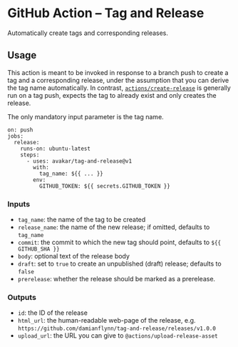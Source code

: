 # GitHub Action &ndash; Tag and Release

Automatically create tags and corresponding releases.

## Usage

This action is meant to be invoked in response to a branch push to create
a tag and a corresponding release, under the assumption that you can derive
the tag name automatically.
In contrast,
[`actions/create-release`](https://github.com/actions/create-release)
is generally run on a tag push, expects the tag to already exist
and only creates the release.

The only mandatory input parameter is the tag name.

    on: push
    jobs:
      release:
        runs-on: ubuntu-latest
        steps:
          - uses: avakar/tag-and-release@v1
            with:
              tag_name: ${{ ... }}
            env:
              GITHUB_TOKEN: ${{ secrets.GITHUB_TOKEN }}

### Inputs

* `tag_name`: the name of the tag to be created
* `release_name`: the name of the new release; if omitted, defaults to `tag_name`
* `commit`: the commit to which the new tag should point, defaults to `${{ GITHUB_SHA }}`
* `body`: optional text of the release body
* `draft`: set to `true` to create an unpublished (draft) release; defaults to `false`
* `prerelease`: whether the release should be marked as a prerelease.

### Outputs

* `id`: the ID of the release
* `html_url`: the human-readable web-page of the release, e.g. `https://github.com/damianflynn/tag-and-release/releases/v1.0.0`
* `upload_url`: the URL you can give to `@actions/upload-release-asset`

